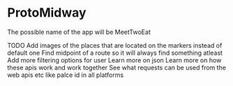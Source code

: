 # ProtoMidway
The possible name of the app will be MeetTwoEat

TODO
Add images of the places that are located on the markers instead of default one
Find midpoint of a route so it will always find something atleast
Add more filtering options for user
Learn more on json
Learn more on how these apis work and work together
See what requests can be used from the web apis etc like palce id in all platforms
